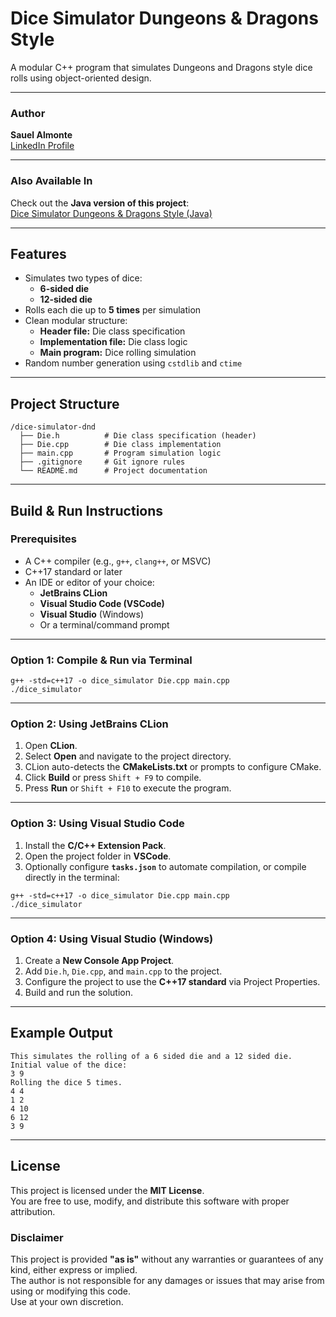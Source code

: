 # Dice Simulator Dungeons & Dragons Style
A modular C++ program that simulates Dungeons and Dragons style dice rolls using object-oriented design.

---

### Author

**Sauel Almonte**  
[LinkedIn Profile](https://www.linkedin.com/in/sauel-almonte)

---

### Also Available In

Check out the **Java version of this project**:  
[Dice Simulator Dungeons & Dragons Style (Java)](https://github.com/yourusername/java-dice-simulator-dnd)

---

## Features

- Simulates two types of dice:
    - **6-sided die**
    - **12-sided die**
- Rolls each die up to **5 times** per simulation
- Clean modular structure:
    - **Header file:** Die class specification
    - **Implementation file:** Die class logic
    - **Main program:** Dice rolling simulation
- Random number generation using `cstdlib` and `ctime`

---

## Project Structure

```
/dice-simulator-dnd
  ├── Die.h          # Die class specification (header)
  ├── Die.cpp        # Die class implementation
  ├── main.cpp       # Program simulation logic
  ├── .gitignore     # Git ignore rules
  └── README.md      # Project documentation
```

---

## Build & Run Instructions

### Prerequisites
- A C++ compiler (e.g., `g++`, `clang++`, or MSVC)
- C++17 standard or later
- An IDE or editor of your choice:
    - **JetBrains CLion**
    - **Visual Studio Code (VSCode)**
    - **Visual Studio** (Windows)
    - Or a terminal/command prompt

---

### Option 1: Compile & Run via Terminal
```text
g++ -std=c++17 -o dice_simulator Die.cpp main.cpp
./dice_simulator
```

---

### Option 2: Using JetBrains CLion
1. Open **CLion**.
2. Select **Open** and navigate to the project directory.
3. CLion auto-detects the **CMakeLists.txt** or prompts to configure CMake.
4. Click **Build** or press `Shift + F9` to compile.
5. Press **Run** or `Shift + F10` to execute the program.

---

### Option 3: Using Visual Studio Code
1. Install the **C/C++ Extension Pack**.
2. Open the project folder in **VSCode**.
3. Optionally configure **`tasks.json`** to automate compilation, or compile directly in the terminal:
```text
g++ -std=c++17 -o dice_simulator Die.cpp main.cpp
./dice_simulator
```

---

### Option 4: Using Visual Studio (Windows)
1. Create a **New Console App Project**.
2. Add `Die.h`, `Die.cpp`, and `main.cpp` to the project.
3. Configure the project to use the **C++17 standard** via Project Properties.
4. Build and run the solution.

---

## Example Output
```text
This simulates the rolling of a 6 sided die and a 12 sided die.
Initial value of the dice:
3 9
Rolling the dice 5 times.
4 4
1 2
4 10
6 12
3 9
```

---

## License

This project is licensed under the **MIT License**.  
You are free to use, modify, and distribute this software with proper attribution.

### Disclaimer
This project is provided **"as is"** without any warranties or guarantees of any kind, either express or implied.  
The author is not responsible for any damages or issues that may arise from using or modifying this code.  
Use at your own discretion.
